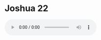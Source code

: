 # Joshua 22

<audio controls>
  <source src="https://openbible.com/audio/hays/BSB_06_Jos_022_H.mp3" type="audio/mp3" />
  <a href="https://openbible.com/audio/hays/BSB_06_Jos_022_H.mp3" download="https://openbible.com/audio/hays/BSB_06_Jos_022_H.mp3">Download MP3 audio</a>.
</audio>

<!--@include: @/bible/translations/bsb/06_jos/verses/022.md-->